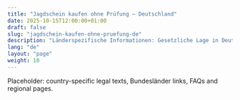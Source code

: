 ```yaml
---
title: "Jagdschein kaufen ohne Prüfung — Deutschland"
date: 2025-10-15T12:00:00+01:00
draft: false
slug: "jagdschein-kaufen-ohne-pruefung-de"
description: "Länderspezifische Informationen: Gesetzliche Lage in Deutschland, regionale Besonderheiten und FAQs."
lang: "de"
layout: "page"
weight: 10
---
```


Placeholder: country-specific legal texts, Bundesländer links, FAQs and regional pages.

